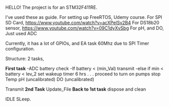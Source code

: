 HELLO! 
The project is for an STM32F411RE. 

I've used these as guide. 
For setting up FreeRTOS, 
  Udemy course. 
For SPI SD Card, 
  https://www.youtube.com/watch?v=acXPelSv2B4
For DS18b20 sensor, 
  https://www.youtube.com/watch?v=09C1dyXvSbg
For pH, and DO, 
  Just used ADC 

Currently, it has a lot of GPIOs, and EA task 
60Mhz due to SPI Timer configuration. 

Structure: 2 tasks, 

**First task**
  -ADC battery check 
  -If battery < (min_Val)
    transmit
  -else 
    if min < battery < lev_2
      set wakeup timer 6 hrs
    .
    .
    .
  proceed to turn on pumps 
  stop
  Temp 
  pH (uncalibrated)
  DO (uncalibrated)

  Transmit 
**2nd Task**
  Update_File
**Back to 1st task**
  dispose and clean

  IDLE SLeep. 
